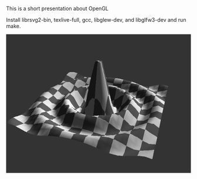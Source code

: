 This is a short presentation about OpenGL

Install librsvg2-bin, texlive-full, gcc, libglew-dev, and libglfw3-dev and run make.

![Final render](final5.png)
